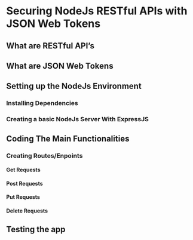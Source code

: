 # Securing NodeJs RESTful APIs with JSON Web Tokens

## What are RESTful API’s
## What are JSON Web Tokens

## Setting up the NodeJs Environment
### Installing Dependencies
### Creating a basic NodeJs Server With ExpressJS

## Coding The Main Functionalities
### Creating Routes/Enpoints 
#### Get Requests
#### Post Requests
#### Put Requests
#### Delete Requests

## Testing the app

